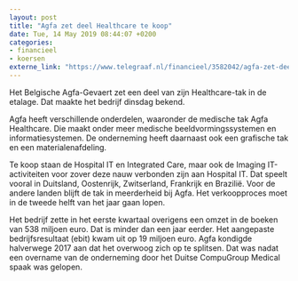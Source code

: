 ```yaml
---
layout: post
title: "Agfa zet deel Healthcare te koop"
date: Tue, 14 May 2019 08:44:07 +0200
categories: 
- financieel 
- koersen 
externe_link: "https://www.telegraaf.nl/financieel/3582042/agfa-zet-deel-healthcare-te-koop"
---
```


<p class="intro">Het Belgische Agfa-Gevaert zet een deel van zijn Healthcare-tak in de etalage. Dat maakte het bedrijf dinsdag bekend.</p> <p>Agfa heeft verschillende onderdelen, waaronder de medische tak Agfa Healthcare. Die maakt onder meer medische beeldvormingssystemen en informatiesystemen. De onderneming heeft daarnaast ook een grafische tak en een materialenafdeling.</p><p>Te koop staan de Hospital IT en Integrated Care, maar ook de Imaging IT-activiteiten voor zover deze nauw verbonden zijn aan Hospital IT. Dat speelt vooral in Duitsland, Oostenrijk, Zwitserland, Frankrijk en Brazilië. Voor de andere landen blijft de tak in meerderheid bij Agfa. Het verkoopproces moet in de tweede helft van het jaar gaan lopen.</p><p>Het bedrijf zette in het eerste kwartaal overigens een omzet in de boeken van 538 miljoen euro. Dat is minder dan een jaar eerder. Het aangepaste bedrijfsresultaat (ebit) kwam uit op 19 miljoen euro. Agfa kondigde halverwege 2017 aan dat het overwoog zich op te splitsen. Dat was nadat een overname van de onderneming door het Duitse CompuGroup Medical spaak was gelopen.</p>
